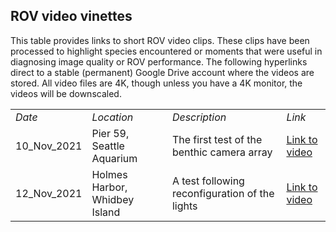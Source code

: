 ROV video vinettes
---

This table provides links to short ROV video clips. These clips have been processed to highlight species encountered or moments that were useful in diagnosing image quality or ROV performance. The following hyperlinks direct to a stable (permanent) Google Drive account where the videos are stored. All video files are 4K, though unless you have a 4K monitor, the videos will be downscaled. 

<table>
  <tr><td> <i>Date</i> </td><td> <i>Location</i> </td><td> <i>Description</i> </td><td> <i>Link</i> </td></tr>
  <tr><td> 10_Nov_2021 </td><td> Pier 59, Seattle Aquarium </td><td> The first test of the benthic camera array </td><td> <a href="https://drive.google.com/file/d/1cRfvZkhRQntfkoSQ2EX5dnNzviZhqWwh/view?usp=sharing"> Link to video </a></td></tr>
  <tr><td> 12_Nov_2021 </td><td> Holmes Harbor, Whidbey Island </td><td> A test following reconfiguration of the lights </td><td> <a href="https://drive.google.com/file/d/1o5JAVrg0REPBg3MmBl0m_mif9QQHIFlp/view?usp=sharing"> Link to video </a></td></tr>
</table

